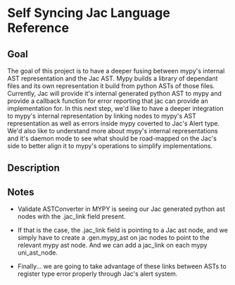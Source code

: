 # Self Syncing Jac Language Reference

## Goal

The goal of this project is to have a deeper fusing between mypy's internal AST representation and the Jac AST. Mypy builds a library of dependant files and its own representation it build from python ASTs of those files. Currently, Jac will provide it's internal generated python AST to mypy and provide a callback function for error reporting that jac can provide an implementation for. In this next step, we'd like to have a deeper integration to mypy's internal representation by linking nodes to mypy's AST representation as well as errors inside mypy coverted to Jac's Alert type. We'd also like to understand more about mypy's internal representations and it's daemon mode to see what should be road-mapped on the Jac's side to better align it to mypy's operations to simplify implementations.

## Description


## Notes

* Validate ASTConverter in MYPY is seeing our Jac generated python ast nodes with the .jac_link field present.

* If that is the case, the .jac_link field is pointing to a Jac ast node, and we simply have to create a .gen.mypy_ast on jac nodes to point to the relevant mypy ast node. And we can add a jac_link on each mypy uni_ast_node.

* Finally... we are going to take advantage of these links between ASTs to register type error properly through Jac's alert system.

